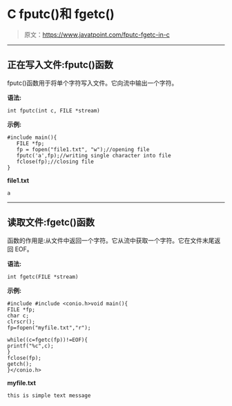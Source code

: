# C fputc()和 fgetc()

> 原文：<https://www.javatpoint.com/fputc-fgetc-in-c>

* * *

## 正在写入文件:fputc()函数

fputc()函数用于将单个字符写入文件。它向流中输出一个字符。

**语法:**

```
int fputc(int c, FILE *stream)

```

**示例:**

```
#include main(){
   FILE *fp;
   fp = fopen("file1.txt", "w");//opening file
   fputc('a',fp);//writing single character into file
   fclose(fp);//closing file
} 
```

**file1.txt**

```
a

```

* * *

## 读取文件:fgetc()函数

函数的作用是:从文件中返回一个字符。它从流中获取一个字符。它在文件末尾返回 EOF。

**语法:**

```
int fgetc(FILE *stream)

```

**示例:**

```
#include #include <conio.h>void main(){
FILE *fp;
char c;
clrscr();
fp=fopen("myfile.txt","r");

while((c=fgetc(fp))!=EOF){
printf("%c",c);
}
fclose(fp);
getch();
}</conio.h> 
```

**myfile.txt**

```
this is simple text message

```